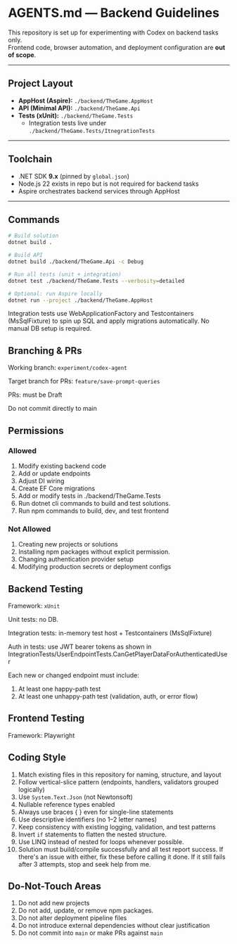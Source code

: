# AGENTS.md — Backend Guidelines

This repository is set up for experimenting with Codex on backend tasks only.  
Frontend code, browser automation, and deployment configuration are **out of scope**.

---

## Project Layout
- **AppHost (Aspire):** `./backend/TheGame.AppHost`
- **API (Minimal API):** `./backend/TheGame.Api`
- **Tests (xUnit):** `./backend/TheGame.Tests`
  - Integration tests live under `./backend/TheGame.Tests/ItnegrationTests`

---

## Toolchain
- .NET SDK **9.x** (pinned by `global.json`)
- Node.js 22 exists in repo but is not required for backend tasks
- Aspire orchestrates backend services through AppHost

---

## Commands
```bash
# Build solution
dotnet build .

# Build API
dotnet build ./backend/TheGame.Api -c Debug

# Run all tests (unit + integration)
dotnet test ./backend/TheGame.Tests --verbosity=detailed

# Optional: run Aspire locally
dotnet run --project ./backend/TheGame.AppHost
```

Integration tests use WebApplicationFactory<TEntryPoint> and Testcontainers (MsSqlFixture) to spin up SQL and apply migrations automatically. No manual DB setup is required.

## Branching & PRs

Working branch: `experiment/codex-agent`

Target branch for PRs: `feature/save-prompt-queries`

PRs: must be Draft

Do not commit directly to main

## Permissions

### Allowed

1. Modify existing backend code
1. Add or update endpoints
1. Adjust DI wiring
1. Create EF Core migrations
1. Add or modify tests in ./backend/TheGame.Tests
1. Run dotnet cli commands to build and test solutions.
1. Run npm commands to build, dev, and test frontend

### Not Allowed

1. Creating new projects or solutions
1. Installing npm packages without explicit permission.
1. Changing authentication provider setup
1. Modifying production secrets or deployment configs

## Backend Testing

Framework: `xUnit`

Unit tests: no DB.

Integration tests: in-memory test host + Testcontainers (MsSqlFixture)

Auth in tests: use JWT bearer tokens as shown in
IntegrationTests/UserEndpointTests.CanGetPlayerDataForAuthenticatedUser

Each new or changed endpoint must include:

1. At least one happy-path test
1. At least one unhappy-path test (validation, auth, or error flow)

## Frontend Testing

Framework: Playwright

## Coding Style

1. Match existing files in this repository for naming, structure, and layout
1. Follow vertical-slice pattern (endpoints, handlers, validators grouped logically)
1. Use `System.Text.Json` (not Newtonsoft)
1. Nullable reference types enabled
1. Always use braces { } even for single-line statements
1. Use descriptive identifiers (no 1–2 letter names)
1. Keep consistency with existing logging, validation, and test patterns
1. Invert `if` statements to flatten the nested structure.
1. Use LINQ instead of nested for loops whenever possible.
1. Solution must build/compile successfully and all test report success. If there's an issue with either, fix these before calling it done. If it still fails after 3 attempts, stop and seek help from me.

## Do-Not-Touch Areas

1. Do not add new projects
1. Do not add, update, or remove npm packages.
1. Do not alter deployment pipeline files
1. Do not introduce external dependencies without clear justification
1. Do not commit into `main` or make PRs against `main`